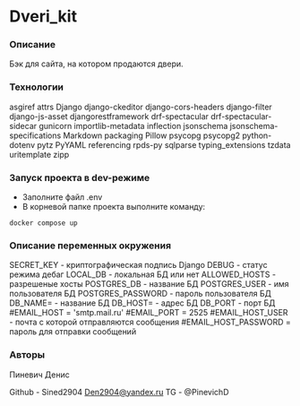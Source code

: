 # Dveri_kit

### Описание
Бэк для сайта, на котором продаются двери. 


### Технологии
asgiref
attrs
Django
django-ckeditor
django-cors-headers
django-filter
django-js-asset
djangorestframework
drf-spectacular
drf-spectacular-sidecar
gunicorn
importlib-metadata
inflection
jsonschema
jsonschema-specifications
Markdown
packaging
Pillow
psycopg
psycopg2
python-dotenv
pytz
PyYAML
referencing
rpds-py
sqlparse
typing_extensions
tzdata
uritemplate
zipp

### Запуск проекта в dev-режиме
- Заполните файл .env
- В корневой папке проекта выполните команду:
```
docker compose up 
```

### Описание переменных окружения
SECRET_KEY - криптографическая подпись Django
DEBUG - статус режима дебаг
LOCAL_DB - локальная БД или нет
ALLOWED_HOSTS - разрешеные хосты
POSTGRES_DB - название БД
POSTGRES_USER - имя пользователя БД
POSTGRES_PASSWORD - пароль пользователя БД
DB_NAME= - название БД
DB_HOST= - адрес БД
DB_PORT - порт БД
#EMAIL_HOST = 'smtp.mail.ru'
#EMAIL_PORT = 2525
#EMAIL_HOST_USER - почта с которой отправляются сообщения
#EMAIL_HOST_PASSWORD = пароль для отправки сообщений


### Авторы
Пиневич Денис


Github - Sined2904
Den2904@yandex.ru
TG - @PinevichD
